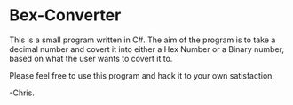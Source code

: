 # Bex-Converter
This is a small program written in C#. The aim of the program is to take a decimal number and covert it into either a Hex Number or a Binary number, based on what the user wants to covert it to.

Please feel free to use this program and hack it to your own satisfaction. 

-Chris.
